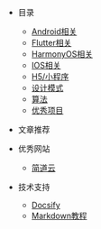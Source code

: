 
<!-- _navbar.md -->
<!-- * [Android相关](https://www.cnblogs.com/Can-daydayup/) -->
* 目录
	* [Android相关](/Android/README.md)
	* [Flutter相关](/Flutter/README.md)
	* [HarmonyOS相关](/HarmonyOS/README.md)
	* [IOS相关](/IOS/README.md)
	* [H5/小程序](/H5/README.md)
	* [设计模式](/设计模式/README.md)
	* [算法](/算法/README.md)
	* [优秀项目](/github/README.md)
* 文章推荐

* 优秀网站
  * [简道云](https://www.jiandaoyun.com/index/solution_center/cate?industry=it)

* 技术支持
  * [Docsify](https://docsify.js.org/#/zh-cn/quickstart)
  * [Markdown教程](https://markdown.com.cn/basic-syntax/images.html)